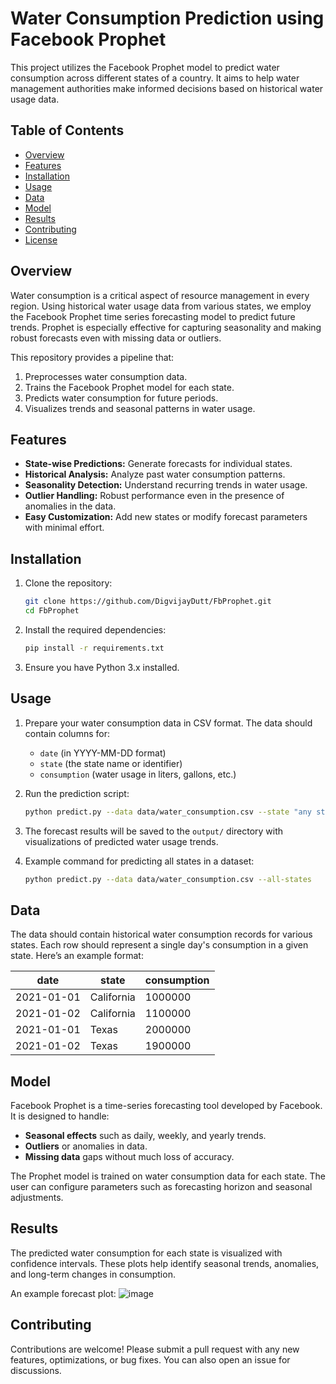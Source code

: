 # Water Consumption Prediction using Facebook Prophet

This project utilizes the Facebook Prophet model to predict water consumption across different states of a country. It aims to help water management authorities make informed decisions based on historical water usage data. 

## Table of Contents
- [Overview](#overview)
- [Features](#features)
- [Installation](#installation)
- [Usage](#usage)
- [Data](#data)
- [Model](#model)
- [Results](#results)
- [Contributing](#contributing)
- [License](#license)

## Overview
Water consumption is a critical aspect of resource management in every region. Using historical water usage data from various states, we employ the Facebook Prophet time series forecasting model to predict future trends. Prophet is especially effective for capturing seasonality and making robust forecasts even with missing data or outliers.

This repository provides a pipeline that:
1. Preprocesses water consumption data.
2. Trains the Facebook Prophet model for each state.
3. Predicts water consumption for future periods.
4. Visualizes trends and seasonal patterns in water usage.

## Features
- **State-wise Predictions:** Generate forecasts for individual states.
- **Historical Analysis:** Analyze past water consumption patterns.
- **Seasonality Detection:** Understand recurring trends in water usage.
- **Outlier Handling:** Robust performance even in the presence of anomalies in the data.
- **Easy Customization:** Add new states or modify forecast parameters with minimal effort.

## Installation
1. Clone the repository:
    ```bash
    git clone https://github.com/DigvijayDutt/FbProphet.git
    cd FbProphet
    ```

2. Install the required dependencies:
    ```bash
    pip install -r requirements.txt
    ```

3. Ensure you have Python 3.x installed.

## Usage

1. Prepare your water consumption data in CSV format. The data should contain columns for:
    - `date` (in YYYY-MM-DD format)
    - `state` (the state name or identifier)
    - `consumption` (water usage in liters, gallons, etc.)

2. Run the prediction script:
    ```bash
    python predict.py --data data/water_consumption.csv --state "any state"
    ```

3. The forecast results will be saved to the `output/` directory with visualizations of predicted water usage trends.

4. Example command for predicting all states in a dataset:
    ```bash
    python predict.py --data data/water_consumption.csv --all-states
    ```

## Data
The data should contain historical water consumption records for various states. Each row should represent a single day's consumption in a given state. Here’s an example format:

| date       | state       | consumption |
|------------|-------------|-------------|
| 2021-01-01 | California  | 1000000     |
| 2021-01-02 | California  | 1100000     |
| 2021-01-01 | Texas       | 2000000     |
| 2021-01-02 | Texas       | 1900000     |

## Model
Facebook Prophet is a time-series forecasting tool developed by Facebook. It is designed to handle:
- **Seasonal effects** such as daily, weekly, and yearly trends.
- **Outliers** or anomalies in data.
- **Missing data** gaps without much loss of accuracy.

The Prophet model is trained on water consumption data for each state. The user can configure parameters such as forecasting horizon and seasonal adjustments.

## Results
The predicted water consumption for each state is visualized with confidence intervals. These plots help identify seasonal trends, anomalies, and long-term changes in consumption.

An example forecast plot:
![image](https://github.com/user-attachments/assets/dbef1917-d093-4c9c-ad06-9f2a6127143f)


## Contributing
Contributions are welcome! Please submit a pull request with any new features, optimizations, or bug fixes. You can also open an issue for discussions.
